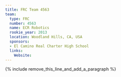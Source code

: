 ```yaml
---
title: FRC Team 4563
team:
  type: FRC
  number: 4563
  name: ECR Robotics
  rookie_year: 2013
  location: Woodland Hills, CA, USA
  sponsors:
  - El Camino Real Charter High School
  links:
    Website:
---
```


{% include remove_this_line_and_add_a_paragraph %}